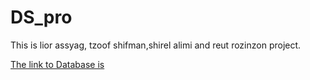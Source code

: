 # DS_pro

This is lior assyag, tzoof shifman,shirel alimi and reut rozinzon project.

[The link to Database is](https://www.kaggle.com/kumarajarshi/life-expectancy-who)
